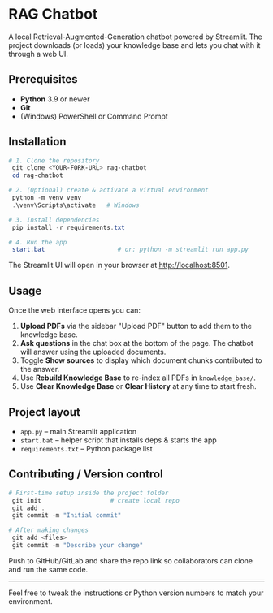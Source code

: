 # RAG Chatbot

A local Retrieval-Augmented-Generation chatbot powered by Streamlit. The project downloads (or loads) your knowledge base and lets you chat with it through a web UI.

## Prerequisites

- **Python** 3.9 or newer
- **Git**
- (Windows) PowerShell or Command Prompt

## Installation

```powershell
# 1. Clone the repository
 git clone <YOUR-FORK-URL> rag-chatbot
 cd rag-chatbot

# 2. (Optional) create & activate a virtual environment
 python -m venv venv
 .\venv\Scripts\activate   # Windows

# 3. Install dependencies
 pip install -r requirements.txt

# 4. Run the app
 start.bat                    # or: python -m streamlit run app.py
```

The Streamlit UI will open in your browser at <http://localhost:8501>.

## Usage

Once the web interface opens you can:

1. **Upload PDFs** via the sidebar "Upload PDF" button to add them to the knowledge base.
2. **Ask questions** in the chat box at the bottom of the page. The chatbot will answer using the uploaded documents.
3. Toggle **Show sources** to display which document chunks contributed to the answer.
4. Use **Rebuild Knowledge Base** to re-index all PDFs in `knowledge_base/`.
5. Use **Clear Knowledge Base** or **Clear History** at any time to start fresh.

## Project layout

- `app.py` – main Streamlit application
- `start.bat` – helper script that installs deps & starts the app
- `requirements.txt` – Python package list

## Contributing / Version control

```powershell
# First-time setup inside the project folder
 git init                   # create local repo
 git add .
 git commit -m "Initial commit"

# After making changes
 git add <files>
 git commit -m "Describe your change"
```

Push to GitHub/GitLab and share the repo link so collaborators can clone and run the same code.

---
Feel free to tweak the instructions or Python version numbers to match your environment.
